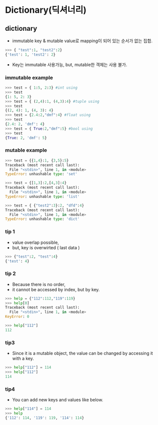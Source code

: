 # Dictionary(딕셔너리)
## dictionary
- immutable key & mutable value로 mapping이 되어 있는 순서가 없는 집합. 

```python
>>> { "test":1, "test2":2}
{'test': 1, 'test2': 2}
```

- Key는 immutable 사용가능, but, mutable한 객체는 사용 불가. 

### immutable example
```python
>>> test = { 1:5, 2:3} #int using 
>>> test
{1: 5, 2: 3}
>>> test = { (2,4):1, (4,3):4} #tuple using
>>> test
{(2, 4): 1, (4, 3): 4}
>>> test = {2.4:2,"dmf":4} #float using
>>> test
{2.4: 2, 'dmf': 4}
>>> test = { True:2,"dmf":5} #bool using
>>> test
{True: 2, 'dmf': 5}
```

### mutable example
```python
>>> test = {{1,4}:1, {3,5}:5}
Traceback (most recent call last):
  File "<stdin>", line 1, in <module>
TypeError: unhashable type: 'set'

>>> test = {[1,3]:2,[4,3]:4}
Traceback (most recent call last):
  File "<stdin>", line 1, in <module>
TypeError: unhashable type: 'list'

>>> test = { {"test2":3}:2, "dfd":4}
Traceback (most recent call last):
  File "<stdin>", line 1, in <module>
TypeError: unhashable type: 'dict'
```

### tip 1
- value overlap possible, 
- but, key is overwirted ( last data )

```python
>>> {"test":2, "test":4}
{'test': 4}
```

### tip 2
- Because there is no order, 
- it cannot be accessed by index, but by key.
```python
>>> help = {"112":112,"119":119}
>>> help[0]
Traceback (most recent call last):
  File "<stdin>", line 1, in <module>
KeyError: 0

>>> help["112"]
112
```

### tip3
- Since it is a mutable object, the value can be changed by accessing it with a key.
```python
>>> help["112"] = 114
>>> help["112"]
114
```

### tip4
- You can add new keys and values ​​like below.
```python
>>> help["114"] = 114
>>> help
{'112': 114, '119': 119, '114': 114}
```





